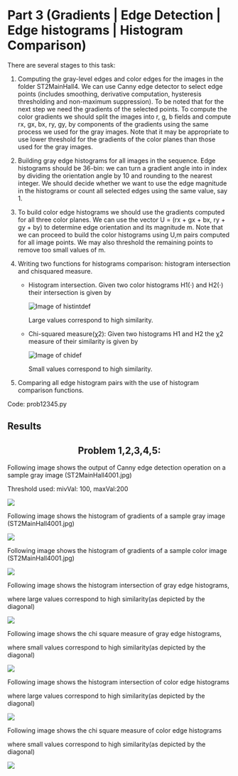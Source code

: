 # Part 3 (Gradients | Edge Detection | Edge histograms | Histogram Comparison)

There are several stages to this task:

1. Computing the gray-level edges and color edges for the images in the folder ST2MainHall4.
   We can use Canny edge detector to select edge points (includes smoothing, derivative computation, hysteresis thresholding and non-maximum suppression).
   To be noted that for the next step we need the gradients of the selected points. To compute the color gradients we should split the images into r, g, b fields and compute
   rx, gx, bx, ry, gy, by components of the gradients using the same process we used for the gray images. Note that it may be appropriate to use lower threshold for the gradients of the color
   planes than those used for the gray images.

2. Building gray edge histograms for all images in the sequence. Edge histograms should be 36-bin: we can turn a gradient angle into in index by dividing the orientation angle by 10
   and rounding to the nearest integer. We should decide whether we want to use the edge magnitude in the histograms or count all selected edges using the same value, say 1.

3. To build color edge histograms we should use the gradients computed for all three color planes. We can use the vector U = (rx + gx + bx, ry + gy + by) to determine edge orientation
   and its magnitude m. Note that we can proceed to build the color histograms using U,m pairs computed for all image points. We may also threshold the remaining points to remove too small values of m.

4. Writing two functions for histograms comparison: histogram intersection and chisquared measure.
     - Histogram intersection. Given two color histograms H1(·) and H2(·) their intersection is given by

       ![Image of histintdef](https://hasanmansur.github.io/drishtipat/part3/hist_int_def.png)

       Large values correspond to high similarity.

     - Chi-squared measure(χ2): Given two histograms H1 and H2 the χ2 measure of their similarity is given by

       ![Image of chidef](https://hasanmansur.github.io/drishtipat/part3/chi_def.png)

       Small values correspond to high similarity.

5. Comparing all edge histogram pairs with the use of histogram comparison functions.

Code: prob12345.py


Results
-------

<!DOCTYPE html>
<html>
<head>
<meta name="viewport" content="width=device-width, initial-scale=1">
</head>
<body>

<center><h2>Problem 1,2,3,4,5:</h2></center>

<div class="row">
  <p>Following image shows the output of Canny edge detection operation on a sample gray image (ST2MainHall4001.jpg)</p>
  <p>Threshold used: mivVal: 100, maxVal:200</p>
  <img src="gray_canny.png">
  <!--<p>Following image shows the output of Canny edge detection operation on a sample color image (ST2MainHall4001.jpg)</p>
  <img src="clr_canny.png">-->
</div>

<div class="column">
  <p>Following image shows the histogram of gradients of a sample gray image (ST2MainHall4001.jpg)</p>
  <img src="gray_single_hist.png">
</div>


<div class="column">
  <p>Following image shows the histogram of gradients of a sample color image (ST2MainHall4001.jpg)</p>
  <img src="clr_single_hist.png">
</div>

<div class="column">
  <p>Following image shows the histogram intersection of gray edge histograms,</p>
  <p>where large values correspond to high similarity(as depicted by the diagonal)</p>
  <img src="gray_hist.png">
</div>

<div class="column">
  <p>Following image shows the chi square measure of gray edge histograms,</p>
  <p>where small values correspond to high similarity(as depicted by the diagonal)</p>
  <img src="gray_chi.png">
</div>

<div class="column">
  <p>Following image shows the histogram intersection of color edge histograms</p>
  <p>where large values correspond to high similarity(as depicted by the diagonal)</p>
  <img src="clr_hist.png">
</div>

<div class="column">
  <p>Following image shows the chi square measure of color edge histograms</p>
  <p>where small values correspond to high similarity(as depicted by the diagonal)</p>
  <img src="clr_chi.png">
</div>

</body>
</html>
